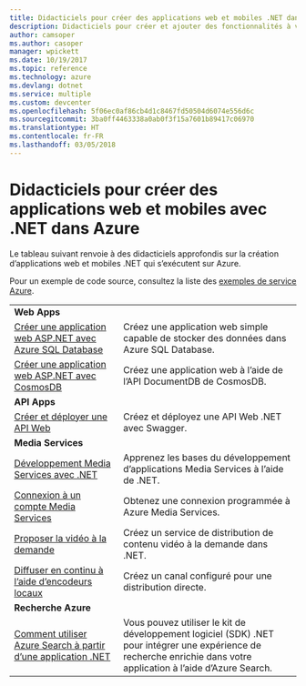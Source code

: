 ```yaml
---
title: Didacticiels pour créer des applications web et mobiles .NET dans Azure
description: Didacticiels pour créer et ajouter des fonctionnalités à vos applications web et mobiles .NET à l’aide des services Azure.
author: camsoper
ms.author: casoper
manager: wpickett
ms.date: 10/19/2017
ms.topic: reference
ms.technology: azure
ms.devlang: dotnet
ms.service: multiple
ms.custom: devcenter
ms.openlocfilehash: 5f06ec0af86cb4d1c8467fd50504d6074e556d6c
ms.sourcegitcommit: 3ba0ff4463338a0ab0f3f15a7601b89417c06970
ms.translationtype: HT
ms.contentlocale: fr-FR
ms.lasthandoff: 03/05/2018
---
```

# <a name="tutorials-for-building-web-and-mobile-apps-with-net-in-azure"></a>Didacticiels pour créer des applications web et mobiles avec .NET dans Azure

Le tableau suivant renvoie à des didacticiels approfondis sur la création d’applications web et mobiles .NET qui s’exécutent sur Azure.

Pour un exemple de code source, consultez la liste des [exemples de service Azure](https://azure.microsoft.com/resources/samples/?platform=dotnet).

| | |
|---|---|
| **Web Apps**||
| [Créer une application web ASP.NET avec Azure SQL Database][1] | Créez une application web simple capable de stocker des données dans Azure SQL Database. | 
| [Créer une application web ASP.NET avec CosmosDB][2] | Créez une application web à l’aide de l’API DocumentDB de CosmosDB. | 
| **API Apps**||
| [Créer et déployer une API Web][3] | Créez et déployez une API Web .NET avec Swagger. | 
| **Media Services** | |
| [Développement Media Services avec .NET][6] | Apprenez les bases du développement d’applications Media Services à l’aide de .NET. |
| [Connexion à un compte Media Services][7] | Obtenez une connexion programmée à Azure Media Services. |
| [Proposer la vidéo à la demande][4] | Créez un service de distribution de contenu vidéo à la demande dans .NET. | 
| [Diffuser en continu à l’aide d’encodeurs locaux ][8] | Créez un canal configuré pour une distribution directe. |
| **Recherche Azure**||
| [Comment utiliser Azure Search à partir d’une application .NET][5] | Vous pouvez utiliser le kit de développement logiciel (SDK) .NET pour intégrer une expérience de recherche enrichie dans votre application à l’aide d’Azure Search. | 



[1]: /azure/app-service-web/app-service-web-tutorial-dotnet-sqldatabase
[2]: /azure/documentdb/documentdb-dotnet-application
[3]: /azure/app-service-api/app-service-api-dotnet-get-started
[4]: /azure/media-services/media-services-dotnet-get-started
[5]: /azure/search/search-howto-dotnet-sdk
[6]: /azure/media-services/media-services-dotnet-how-to-use
[7]: /azure/media-services/media-services-dotnet-connect-programmatically
[8]: /azure/media-services/media-services-dotnet-live-encode-with-onpremises-encoders